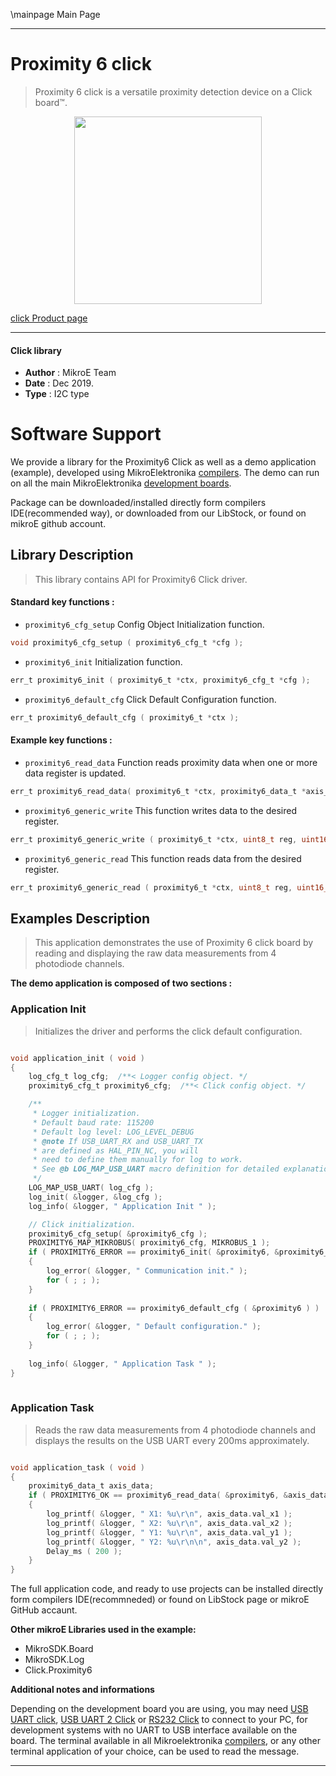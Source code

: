 \mainpage Main Page
 
---
# Proximity 6 click

> Proximity 6 click is a versatile proximity detection device on a Click board™.

<p align="center">
  <img src="https://download.mikroe.com/images/click_for_ide/proximity6_click.png" height=300px>
</p>

[click Product page](https://www.mikroe.com/proximity-6-click)

---


#### Click library 

- **Author**        : MikroE Team
- **Date**          : Dec 2019.
- **Type**          : I2C type


# Software Support

We provide a library for the Proximity6 Click 
as well as a demo application (example), developed using MikroElektronika 
[compilers](https://shop.mikroe.com/compilers). 
The demo can run on all the main MikroElektronika [development boards](https://shop.mikroe.com/development-boards).

Package can be downloaded/installed directly form compilers IDE(recommended way), or downloaded from our LibStock, or found on mikroE github account. 

## Library Description

> This library contains API for Proximity6 Click driver.

#### Standard key functions :

- `proximity6_cfg_setup` Config Object Initialization function.
```c
void proximity6_cfg_setup ( proximity6_cfg_t *cfg ); 
```

- `proximity6_init` Initialization function.
```c
err_t proximity6_init ( proximity6_t *ctx, proximity6_cfg_t *cfg );
```

- `proximity6_default_cfg` Click Default Configuration function.
```c
err_t proximity6_default_cfg ( proximity6_t *ctx );
```

#### Example key functions :

- `proximity6_read_data` Function reads proximity data when one or more data register is updated.
```c
err_t proximity6_read_data( proximity6_t *ctx, proximity6_data_t *axis_out );
```

- `proximity6_generic_write` This function writes data to the desired register.
```c
err_t proximity6_generic_write ( proximity6_t *ctx, uint8_t reg, uint16_t *data_buf, uint8_t len );
```

- `proximity6_generic_read` This function reads data from the desired register.
```c
err_t proximity6_generic_read ( proximity6_t *ctx, uint8_t reg, uint16_t *data_out, uint8_t len );
```

## Examples Description
 
> This application demonstrates the use of Proximity 6 click board by reading and displaying the raw data measurements from 4 photodiode channels.

**The demo application is composed of two sections :**

### Application Init 

> Initializes the driver and performs the click default configuration.

```c

void application_init ( void )
{
    log_cfg_t log_cfg;  /**< Logger config object. */
    proximity6_cfg_t proximity6_cfg;  /**< Click config object. */

    /** 
     * Logger initialization.
     * Default baud rate: 115200
     * Default log level: LOG_LEVEL_DEBUG
     * @note If USB_UART_RX and USB_UART_TX 
     * are defined as HAL_PIN_NC, you will 
     * need to define them manually for log to work. 
     * See @b LOG_MAP_USB_UART macro definition for detailed explanation.
     */
    LOG_MAP_USB_UART( log_cfg );
    log_init( &logger, &log_cfg );
    log_info( &logger, " Application Init " );

    // Click initialization.
    proximity6_cfg_setup( &proximity6_cfg );
    PROXIMITY6_MAP_MIKROBUS( proximity6_cfg, MIKROBUS_1 );
    if ( PROXIMITY6_ERROR == proximity6_init( &proximity6, &proximity6_cfg ) )
    {
        log_error( &logger, " Communication init." );
        for ( ; ; );
    }
    
    if ( PROXIMITY6_ERROR == proximity6_default_cfg ( &proximity6 ) )
    {
        log_error( &logger, " Default configuration." );
        for ( ; ; );
    }
    
    log_info( &logger, " Application Task " );
}
  
```

### Application Task

> Reads the raw data measurements from 4 photodiode channels and displays the results on the USB UART every 200ms approximately.

```c

void application_task ( void )
{
    proximity6_data_t axis_data;
    if ( PROXIMITY6_OK == proximity6_read_data( &proximity6, &axis_data ) )
    {
        log_printf( &logger, " X1: %u\r\n", axis_data.val_x1 );
        log_printf( &logger, " X2: %u\r\n", axis_data.val_x2 );
        log_printf( &logger, " Y1: %u\r\n", axis_data.val_y1 );
        log_printf( &logger, " Y2: %u\r\n\n", axis_data.val_y2 );
        Delay_ms ( 200 );
    }
} 

```
 

The full application code, and ready to use projects can be  installed directly form compilers IDE(recommneded) or found on LibStock page or mikroE GitHub accaunt.

**Other mikroE Libraries used in the example:** 

- MikroSDK.Board
- MikroSDK.Log
- Click.Proximity6

**Additional notes and informations**

Depending on the development board you are using, you may need 
[USB UART click](https://shop.mikroe.com/usb-uart-click), 
[USB UART 2 Click](https://shop.mikroe.com/usb-uart-2-click) or 
[RS232 Click](https://shop.mikroe.com/rs232-click) to connect to your PC, for 
development systems with no UART to USB interface available on the board. The 
terminal available in all Mikroelektronika 
[compilers](https://shop.mikroe.com/compilers), or any other terminal application 
of your choice, can be used to read the message.



---
